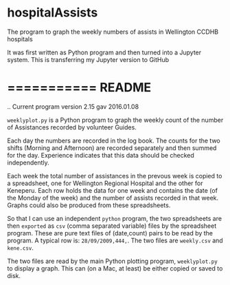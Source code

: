 # hospitalAssists
The program to graph the weekly numbers of assists in Wellington CCDHB hospitals

It was first written as  Python program and then turned into a Jupyter system.
This is transferring my Jupyter version to GitHub

===========
README
===========

..    Current program version 2.15
      gav 2016.01.08

``weeklyplot.py`` is a Python program to graph the weekly count of the
number of Assistances recorded by volunteer Guides.

Each day the numbers are recorded in the log book. The counts for the
two shifts (Morning and Afternoon) are recorded separately and then
summed for the day. Experience indicates that this data should be
checked independently.

Each week the total number of assistances in the prevous week is
copied to a spreadsheet, one for Wellington Regional Hospital and the
other for Keneperu. Each row holds the data for one week and contains
the date (of the Monday of the week) and the number of assists
recorded in that week. Graphs could also be produced from these
spreadsheets.

So that I can use an independent ``python`` program, the two
spreadsheets are then ``exported`` as ``csv`` (comma separated
variable) files by the spreadsheet program. These are pure text
files of (date,count) pairs to be read by the program. A typical row
is: ``28/09/2009,444,``. The two files are ``weekly.csv`` and
``kene.csv``.

The two files are read by the main Python plotting program,
``weeklyplot.py`` to display a graph. This can (on a Mac, at least) be
either copied or saved to disk.

